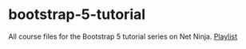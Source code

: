 # bootstrap-5-tutorial
All course files for the Bootstrap 5 tutorial series on Net Ninja.
[Playlist](https://www.youtube.com/playlist?list=PL4cUxeGkcC9joIM91nLzd_qaH_AimmdAR)

